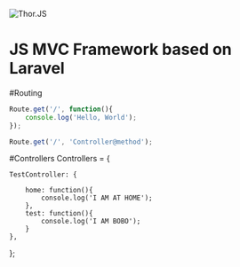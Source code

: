 ![Thor.JS](http://i.imgur.com/yKzGBms.png "Thor JS")

JS MVC  Framework based on Laravel
=======
#Routing

```javascript
Route.get('/', function(){
    console.log('Hello, World');
});
```
```javascript
Route.get('/', 'Controller@method');
```
#Controllers
Controllers = {
	
	TestController: {

		home: function(){
			console.log('I AM AT HOME');
		},
		test: function(){
			console.log('I AM BOBO');
		}
	},


};
